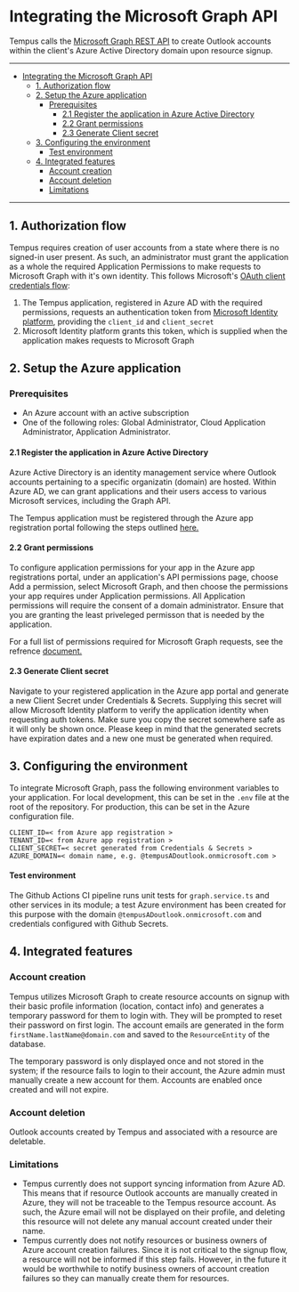 # Integrating the Microsoft Graph API

Tempus calls the [Microsoft Graph REST API](https://developer.microsoft.com/en-us/graph) to create Outlook accounts within the client's Azure Active Directory domain upon resource signup.

---

-   [Integrating the Microsoft Graph API](#integrating-the-microsoft-graph-api)
    -   [1. Authorization flow](#1-authorization-flow)
    -   [2. Setup the Azure application](#2-setup-the-azure-application)
        -   [Prerequisites](#prerequisites)
            -   [2.1 Register the application in Azure Active Directory](#21-register-the-application-in-azure-active-directory)
            -   [2.2 Grant permissions](#22-grant-permissions)
            -   [2.3 Generate Client secret](#23-generate-client-secret)
    -   [3. Configuring the environment](#3-configuring-the-environment)
        -   [Test environment](#test-environment)
    -   [4. Integrated features](#4-integrated-features)
        -   [Account creation](#account-creation)
        -   [Account deletion](#account-deletion)
        -   [Limitations](#limitations)

---

## 1. Authorization flow

Tempus requires creation of user accounts from a state where there is no signed-in user present. As such, an administrator must grant the application as a whole the required Application Permissions to make requests to Microsoft Graph with it's own identity. This follows Microsoft's [OAuth client credentials flow](https://learn.microsoft.com/en-us/azure/active-directory/develop/v2-oauth2-client-creds-grant-flow):

1. The Tempus application, registered in Azure AD with the required permissions, requests an authentication token from [Microsoft Identity platform](https://learn.microsoft.com/en-us/azure/active-directory/develop/v2-overview), providing the `client_id` and `client_secret`
2. Microsoft Identity platform grants this token, which is supplied when the application makes requests to Microsoft Graph

## 2. Setup the Azure application

### Prerequisites

-   An Azure account with an active subscription
-   One of the following roles: Global Administrator, Cloud Application Administrator, Application Administrator.

#### 2.1 Register the application in Azure Active Directory

Azure Active Directory is an identity management service where Outlook accounts pertaining to a specific organizatin (domain) are hosted. Within Azure AD, we can grant applications and their users access to various Microsoft services, including the Graph API.

The Tempus application must be registered through the Azure app registration portal following the steps outlined [here.](https://learn.microsoft.com/en-us/graph/auth-register-app-v2)

#### 2.2 Grant permissions

To configure application permissions for your app in the Azure app registrations portal, under an application's API permissions page, choose Add a permission, select Microsoft Graph, and then choose the permissions your app requires under Application permissions. All Application permissions will require the consent of a domain administrator. Ensure that you are granting the least priveleged permisson that is needed by the application.

For a full list of permissions required for Microsoft Graph requests, see the refrence [document.](https://learn.microsoft.com/en-us/graph/permissions-reference)

#### 2.3 Generate Client secret

Navigate to your registered application in the Azure app portal and generate a new Client Secret under Credentials & Secrets. Supplying this secret will allow Microsoft Identity platform to verify the application identity when requesting auth tokens. Make sure you copy the secret somewhere safe as it will only be shown once. Please keep in mind that the generated secrets have expiration dates and a new one must be generated when required.

## 3. Configuring the environment

To integrate Microsoft Graph, pass the following environment variables to your application. For local development, this can be set in the `.env` file at the root of the repository. For production, this can be set in the Azure configuration file.

```
CLIENT_ID=< from Azure app registration >
TENANT_ID=< from Azure app registration >
CLIENT_SECRET=< secret generated from Credentials & Secrets >
AZURE_DOMAIN=< domain name, e.g. @tempusADoutlook.onmicrosoft.com >
```

#### Test environment

The Github Actions CI pipeline runs unit tests for `graph.service.ts` and other services in its module; a test Azure environment has been created for this purpose with the domain `@tempusADoutlook.onmicrosoft.com` and credentials configured with Github Secrets.

## 4. Integrated features

### Account creation

Tempus utilizes Microsoft Graph to create resource accounts on signup with their basic profile information (location, contact info) and generates a temporary password for them to login with. They will be prompted to reset their password on first login. The account emails are generated in the form `firstName.lastName@domain.com` and saved to the `ResourceEntity` of the database.

The temporary password is only displayed once and not stored in the system; if the resource fails to login to their account, the Azure admin must manually create a new account for them. Accounts are enabled once created and will not expire.

### Account deletion

Outlook accounts created by Tempus and associated with a resource are deletable.

### Limitations

-   Tempus currently does not support syncing information from Azure AD. This means that if resource Outlook accounts are manually created in Azure, they will not be traceable to the Tempus resource account. As such, the Azure email will not be displayed on their profile, and deleting this resource will not delete any manual account created under their name.
-   Tempus currently does not notify resources or business owners of Azure account creation failures. Since it is not critical to the signup flow, a resource will not be informed if this step fails. However, in the future it would be worthwhile to notify business owners of account creation failures so they can manually create them for resources.
